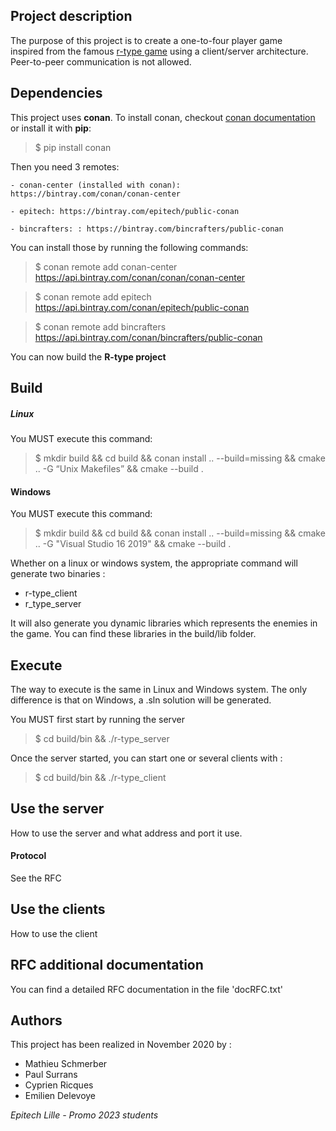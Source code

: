 ## Project description

The purpose of this project is to create a one-to-four player game<br>
inspired from the famous [r-type game](http://www.hardcoregaming101.net/r-type/) using a client/server architecture.<br>
Peer-to-peer communication is not allowed.

## Dependencies

This project uses **conan**.
To install conan, checkout [conan documentation](https://docs.conan.io/en/1.7/installation.html)
or install it with **pip**:
>$ pip install conan

Then you need 3 remotes:

    - conan-center (installed with conan): https://bintray.com/conan/conan-center
    
    - epitech: https://bintray.com/epitech/public-conan
    
    - bincrafters: : https://bintray.com/bincrafters/public-conan 
    

You can install those by running the following commands:
>$ conan remote add conan-center https://api.bintray.com/conan/conan/conan-center 

>$ conan remote add epitech https://api.bintray.com/conan/epitech/public-conan

>$ conan remote add bincrafters https://api.bintray.com/conan/bincrafters/public-conan 

You can now build the **R-type project**

## Build

##### Linux
You MUST execute this command:
>$ mkdir build && cd build && conan install .. --build=missing && cmake .. -G “Unix Makefiles” && cmake --build .

#### Windows
You MUST execute this command:
>$ mkdir build && cd build && conan install .. --build=missing && cmake .. -G "Visual Studio 16 2019" && cmake --build .

Whether on a linux or windows system, the appropriate command will generate two binaries :

* r-type_client
* r_type_server

It will also generate you dynamic libraries which represents the enemies in the game.
You can find these libraries in the build/lib folder.

## Execute
The way to execute is the same in Linux and Windows system.
The only difference is that on Windows, a .sln solution will be generated.

You MUST first start by running the server
>$ cd build/bin && ./r-type_server

Once the server started, you can start one or several clients with :
>$ cd build/bin && ./r-type_client

## Use the server

How to use the server and what address and port it use.

#### Protocol

See the RFC

## Use the clients

How to use the client

## RFC additional documentation

You can find a detailed RFC documentation in the file 'docRFC.txt'

## Authors

This project has been realized in November 2020 by :
* Mathieu Schmerber
* Paul Surrans
* Cyprien Ricques
* Emilien Delevoye

*Epitech Lille - Promo 2023 students*

